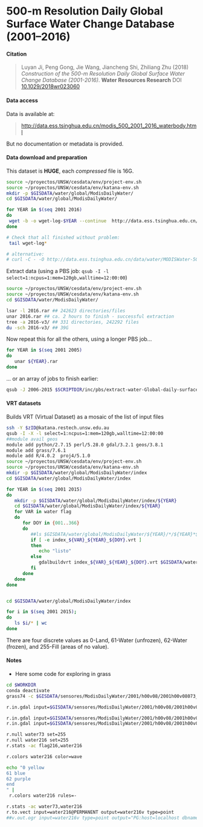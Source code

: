 # 500‐m Resolution Daily Global Surface Water Change Database (2001–2016)


#### Citation

> Luyan Ji, Peng Gong, Jie Wang, Jiancheng Shi, Zhiliang Zhu (2018) *Construction of the 500-m Resolution Daily Global Surface Water Change Database (2001-2016)*. **Water Resources Research** DOI [10.1029/2018wr023060](http://dx.doi.org/10.1029/2018wr023060)

#### Data access

Data is available at:
> http://data.ess.tsinghua.edu.cn/modis_500_2001_2016_waterbody.html

But no documentation or metadata is provided.

#### Data download and preparation

This dataset is **HUGE**, each *compressed* file is 16G.

```sh
source ~/proyectos/UNSW/cesdata/env/project-env.sh
source ~/proyectos/UNSW/cesdata/env/katana-env.sh
mkdir -p $GISDATA/water/global/ModisDailyWater/
cd $GISDATA/water/global/ModisDailyWater/

for YEAR in $(seq 2001 2016)
do
 wget -b -o wget-log-$YEAR --continue  http://data.ess.tsinghua.edu.cn/data/water/MODISWater-500-2001-2015/${YEAR}.rar
done

# Check that all finished without problem:
 tail wget-log*

# alternative:
# curl -C - -O http://data.ess.tsinghua.edu.cn/data/water/MODISWater-500-2001-2015/[2001-2016].rar

```

Extract data (using a PBS job: `qsub -I -l select=1:ncpus=1:mem=120gb,walltime=12:00:00`)

```sh
source ~/proyectos/UNSW/cesdata/env/project-env.sh
source ~/proyectos/UNSW/cesdata/env/katana-env.sh
cd $GISDATA/water/ModisDailyWater/

lsar -l 2016.rar ## 242623 directories/files
unar 2016.rar ## ca. 2 hours to finish - successful extraction
tree -a 2016-v3/ ## 331 directories, 242292 files
du -sch 2016-v3/ ## 39G
```

Now repeat this for all the others, using a longer PBS job...

```sh
for YEAR in $(seq 2001 2005)
do
   unar ${YEAR}.rar
done
```

... or an array of jobs to finish earlier:

```sh
qsub -J 2006-2015 $SCRIPTDIR/inc/pbs/extract-water-Global-daily-surface-water.pbs
```

#### VRT datasets

Builds VRT (Virtual Dataset) as a mosaic of the list of input files
```sh
ssh -Y $zID@katana.restech.unsw.edu.au
qsub -I -X -l select=1:ncpus=1:mem=120gb,walltime=12:00:00
##module avail geos
module add python/2.7.15 perl/5.28.0 gdal/3.2.1 geos/3.8.1
module add grass/7.6.1
module add R/4.0.2  proj4/5.1.0
source ~/proyectos/UNSW/cesdata/env/project-env.sh
source ~/proyectos/UNSW/cesdata/env/katana-env.sh
mkdir -p $GISDATA/water/global/ModisDailyWater/index
cd $GISDATA/water/global/ModisDailyWater/index

for YEAR in $(seq 2001 2015)  
do
   mkdir -p $GISDATA/water/global/ModisDailyWater/index/${YEAR}
   cd $GISDATA/water/global/ModisDailyWater/index/${YEAR}
   for VAR in water flag
   do
      for DOY in {001..366}
      do
         ##ls $GISDATA/water/global/ModisDailyWater/${YEAR}/*/${YEAR}*${DOY}_${VAR}.tiff
         if [ -e index_${VAR}_${YEAR}_${DOY}.vrt ]
         then
            echo "listo"
         else
            gdalbuildvrt index_${VAR}_${YEAR}_${DOY}.vrt $GISDATA/water/global/ModisDailyWater/${YEAR}/*/${YEAR}*${DOY}_${VAR}.tiff
         fi
      done
   done
done


cd $GISDATA/water/global/ModisDailyWater/index

for i in $(seq 2001 2015);
do
   ls $i/* | wc
done


```

There are four discrete values as 0-Land, 61-Water (unfrozen), 62-Water (frozen), and 255-Fill (areas of no value).


#### Notes
* Here some code for exploring in grass

```sh
cd $WORKDIR
conda deactivate
grass74 -c $GISDATA/sensores/ModisDailyWater/2001/h00v08/2001h00v08073_water.tiff $GISDB/raw/ModisDailyWater

r.in.gdal input=$GISDATA/sensores/ModisDailyWater/2001/h00v08/2001h00v08073_water.tiff output=water73

r.in.gdal input=$GISDATA/sensores/ModisDailyWater/2001/h00v08/2001h00v08216_water.tiff output=water216
r.in.gdal input=$GISDATA/sensores/ModisDailyWater/2001/h00v08/2001h00v08216_flag.tiff output=flag216

r.null water73 set=255
r.null water216 set=255
r.stats -ac flag216,water216

r.colors water216 color=wave

echo "0 yellow
61 blue
62 purple
end
" |
 r.colors water216 rules=-

r.stats -ac water73,water216
r.to.vect input=water216@PERMANENT output=water216v type=point
##v.out.ogr input=water216v type=point output="PG:host=localhost dbname=gisdata user=jferrer" output_layer=MDSW.water216v format=PostgreSQL
```
